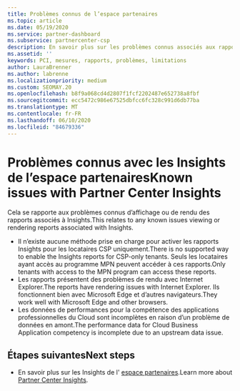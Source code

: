 ```yaml
---
title: Problèmes connus de l’espace partenaires
ms.topic: article
ms.date: 05/19/2020
ms.service: partner-dashboard
ms.subservice: partnercenter-csp
description: En savoir plus sur les problèmes connus associés aux rapports de l’espace partenaires (PCI).
ms.assetid: ''
keywords: PCI, mesures, rapports, problèmes, limitations
author: LauraBrenner
ms.author: labrenne
ms.localizationpriority: medium
ms.custom: SEOMAY.20
ms.openlocfilehash: b8f9a068cd4d2807f1fcf2202487e652738a8fbf
ms.sourcegitcommit: ecc5472c986e67525dbfcc6fc328c991d6db77ba
ms.translationtype: MT
ms.contentlocale: fr-FR
ms.lasthandoff: 06/10/2020
ms.locfileid: "84679336"
---
```

# <a name="known-issues-with-partner-center-insights"></a><span data-ttu-id="842c7-104">Problèmes connus avec les Insights de l’espace partenaires</span><span class="sxs-lookup"><span data-stu-id="842c7-104">Known issues with Partner Center Insights</span></span>

<span data-ttu-id="842c7-105">Cela se rapporte aux problèmes connus d’affichage ou de rendu des rapports associés à Insights.</span><span class="sxs-lookup"><span data-stu-id="842c7-105">This relates to any known issues viewing or rendering reports associated with Insights.</span></span>

- <span data-ttu-id="842c7-106">Il n’existe aucune méthode prise en charge pour activer les rapports Insights pour les locataires CSP uniquement.</span><span class="sxs-lookup"><span data-stu-id="842c7-106">There is no supported way to enable the Insights reports for CSP-only tenants.</span></span> <span data-ttu-id="842c7-107">Seuls les locataires ayant accès au programme MPN peuvent accéder à ces rapports.</span><span class="sxs-lookup"><span data-stu-id="842c7-107">Only tenants with access to the MPN program can access these reports.</span></span>
- <span data-ttu-id="842c7-108">Les rapports présentent des problèmes de rendu avec Internet Explorer.</span><span class="sxs-lookup"><span data-stu-id="842c7-108">The reports have rendering issues with Internet Explorer.</span></span> <span data-ttu-id="842c7-109">Ils fonctionnent bien avec Microsoft Edge et d’autres navigateurs.</span><span class="sxs-lookup"><span data-stu-id="842c7-109">They work well with Microsoft Edge and other browsers.</span></span>
- <span data-ttu-id="842c7-110">Les données de performances pour la compétence des applications professionnelles du Cloud sont incomplètes en raison d’un problème de données en amont.</span><span class="sxs-lookup"><span data-stu-id="842c7-110">The performance data for Cloud Business Application competency is incomplete due to an upstream data issue.</span></span>

## <a name="next-steps"></a><span data-ttu-id="842c7-111">Étapes suivantes</span><span class="sxs-lookup"><span data-stu-id="842c7-111">Next steps</span></span>

- <span data-ttu-id="842c7-112">En savoir plus sur les Insights de l' [espace partenaires](partner-center-insights.md).</span><span class="sxs-lookup"><span data-stu-id="842c7-112">Learn more about [Partner Center Insights](partner-center-insights.md).</span></span>
